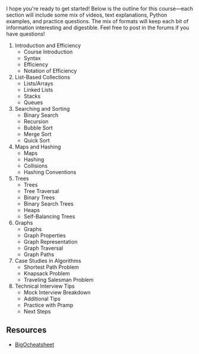 I hope you're ready to get started! Below is the outline for this course—each section will include some mix of videos, text explanations, Python examples, and practice questions. The mix of formats will keep each bit of information interesting and digestible. Feel free to post in the forums if you have questions!

1. Introduction and Efficiency
    - Course Introduction
    - Syntax
    - Efficiency
    - Notation of Efficiency
2. List-Based Collections
    - Lists/Arrays
    - Linked Lists
    - Stacks
    - Queues
3. Searching and Sorting
    - Binary Search
    - Recursion
    - Bubble Sort
    - Merge Sort
    - Quick Sort
4. Maps and Hashing
    - Maps
    - Hashing
    - Collisions
    - Hashing Conventions
5. Trees
    - Trees
    - Tree Traversal
    - Binary Trees
    - Binary Search Trees
    - Heaps
    - Self-Balancing Trees
6. Graphs
    - Graphs
    - Graph Properties
    - Graph Representation
    - Graph Traversal
    - Graph Paths
7. Case Studies in Algorithms
    - Shortest Path Problem
    - Knapsack Problem
    - Traveling Salesman Problem
8. Technical Interview Tips
    - Mock Interview Breakdown
    - Additional Tips
    - Practice with Pramp
    - Next Steps

## Resources
- [BigOcheatsheet](http://bigocheatsheet.com/)
